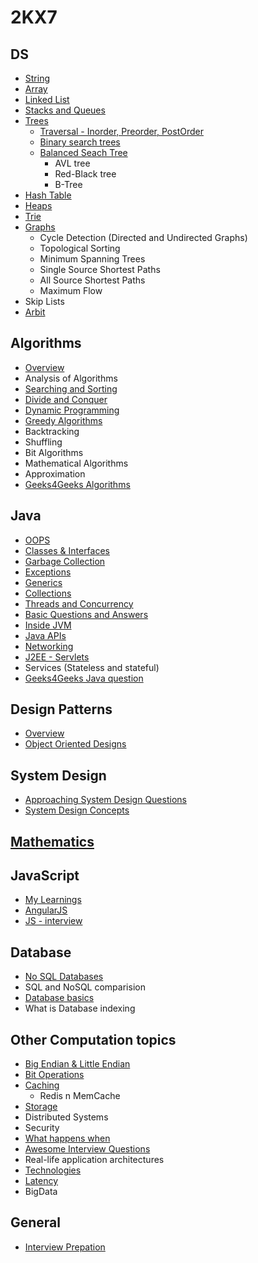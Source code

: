 # 2KX7

## DS                  
- [String](./DS/string.md)
- [Array](./DS/array.md)             
- [Linked List](./DS/linked_list.md) 
- [Stacks and Queues](./DS/stack_n_queue.md) 
- [Trees](./DS/tree_chap1.md)
  - [Traversal - Inorder, Preorder, PostOrder](./DS/tree_traversal.md)  
  - [Binary search trees](./DS/Tree/binary_search_tree.md)
  - [Balanced Seach Tree](./DS/balanced_search_tree.md)
    - AVL tree 
    - Red-Black tree	
	- B-Tree
- [Hash Table](./DS/hash_table.md)  
- [Heaps](./DS/heap.md)  
- [Trie](./DS/trie.md)		
- [Graphs](./DS/graph.md) 
	- Cycle Detection (Directed and Undirected Graphs)
	- Topological Sorting
	- Minimum Spanning Trees
	- Single Source Shortest Paths
	- All Source Shortest Paths
	- Maximum Flow
- Skip Lists
- [Arbit](./DS/arbit.md)

## Algorithms
- [Overview](./Algo/analysisOfAlgorithms.md)
- Analysis of Algorithms
- [Searching and Sorting](./Algo/Sorting.md)
- [Divide and Conquer](./Algo/Divide_and_Conquer.md)
- [Dynamic Programming](./Algo/dynamic_programming.md)
- [Greedy Algorithms](./Algo/greedy_algorithms.md)
- Backtracking
- Shuffling
- Bit Algorithms
- Mathematical Algorithms
- Approximation
- [Geeks4Geeks Algorithms](http://www.geeksforgeeks.org/fundamentals-of-algorithms/)


## Java
- [OOPS](./Java/oops_n_ooad.md)
- [Classes & Interfaces](./Java/classes_n_interfaces.md)
- [Garbage Collection](./Java/garbage_collection.md)
- [Exceptions](./Java/exceptions.md)
- [Generics](./Java/generics.md)
- [Collections](./Java/collections.md)
- [Threads and Concurrency](./Java/Thread_n_Concurrency.md)
- [Basic Questions and Answers](./Java/java_qna_1.md)
- [Inside JVM](./Java/Inside_JVM.md)
- [Java APIs](./Java/Java_API.md)
- [Networking](./Java/Networking.md)
- [J2EE - Servlets](./Java/servlets.md)
- Services (Stateless and stateful)
- [Geeks4Geeks Java question](http://www.geeksforgeeks.org/java/)


## Design Patterns
- [Overview](./Design_Patterns/Design_Patterns.md)
- [Object Oriented Designs](./Arbit/OODesigns.md)

## System Design
- [Approaching System Design Questions](./System_Design/System_Design.md)
- [System Design Concepts](./System_Design/concepts.md)


## [Mathematics](./Arbit/Mathematics.md)

## JavaScript
- [My Learnings](https://github.com/a2ankitrai/JS_Learning)
- [AngularJS](./Arbit/angular.md)
- [JS - interview](https://github.com/adam-s/js-interview-review)

## Database
- [No SQL Databases](./Database/nosql.md)
- SQL and NoSQL comparision
- [Database basics](./Database/database.md)
- What is Database indexing


## Other Computation topics
- [Big Endian & Little Endian](./Arbit/big_n_little_endian.md)
- [Bit Operations](./Arbit/Bit_Operations.md)
- [Caching](./Arbit/Cache.md)
	- Redis n MemCache
- [Storage](./Arbit/storage.md)	
- Distributed Systems
- Security
- [What happens when](https://github.com/alex/what-happens-when)
- [Awesome Interview Questions](https://github.com/MaximAbramchuck/awesome-interview-questions)
- Real-life application architectures
- [Technologies](./Arbit/AdditionalTopics.md)	
- [Latency](./Arbit/latency.md)
- BigData

## General
- [Interview Prepation](./Arbit/interview_prep.md)


